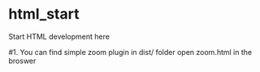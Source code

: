 # html_start
Start HTML development here


#1. You can find simple zoom plugin in dist/ folder open zoom.html in the broswer